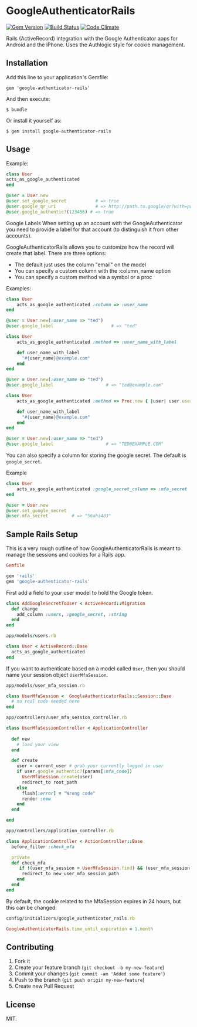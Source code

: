 # GoogleAuthenticatorRails

[![Gem Version](https://badge.fury.io/rb/google-authenticator-rails.png)](http://badge.fury.io/rb/google-authenticator-rails)
[![Build Status](https://secure.travis-ci.org/jaredonline/google-authenticator.png)](http://travis-ci.org/jaredonline/google-authenticator)
[![Code Climate](https://codeclimate.com/repos/52d87827e30ba05abf0010c8/badges/a5a86d94e894763e190a/gpa.png)](https://codeclimate.com/repos/52d87827e30ba05abf0010c8/feed)

Rails (ActiveRecord) integration with the Google Authenticator apps for Android and the iPhone.  Uses the Authlogic style for cookie management.

## Installation

Add this line to your application's Gemfile:

    gem 'google-authenticator-rails'

And then execute:

    $ bundle

Or install it yourself as:

    $ gem install google-authenticator-rails

## Usage

Example:

```ruby
class User
acts_as_google_authenticated
end

@user = User.new
@user.set_google_secret           # => true
@user.google_qr_uri               # => http://path.to.google/qr?with=params
@user.google_authentic?(123456) # => true
```

Google Labels
When setting up an account with the GoogleAuthenticator you need to provide
a label for that account (to distinguish it from other accounts).

GoogleAuthenticatorRails allows you to customize how the record will create
that label.  There are three options:
  - The default just uses the column "email" on the model
  - You can specify a custom column with the :column_name option
  - You can specify a custom method via a symbol or a proc

Examples:

```ruby
class User
	acts_as_google_authenticated :column => :user_name
end

@user = User.new(:user_name => "ted")
@user.google_label                      # => "ted"

class User
	acts_as_google_authenticated :method => :user_name_with_label

	def user_name_with_label
	  "#{user_name}@example.com"
	end
end

@user = User.new(:user_name => "ted")
@user.google_label                    # => "ted@example.com"

class User
	acts_as_google_authenticated :method => Proc.new { |user| user.user_name_with_label.upcase }

	def user_name_with_label
	  "#{user_name}@example.com"
	end
end

@user = User.new(:user_name => "ted")
@user.google_label                    # => "TED@EXAMPLE.COM"
```

You can also specify a column for storing the google secret.  The default is `google_secret`.

Example

```ruby
class User
	acts_as_google_authenticated :google_secret_column => :mfa_secret
end

@user = User.new
@user.set_google_secret
@user.mfa_secret 		 # => "56ahi483"
```

## Sample Rails Setup

This is a very rough outline of how GoogleAuthenticatorRails is meant to manage the sessions and cookies for a Rails app.

```ruby
Gemfile

gem 'rails'
gem 'google-authenticator-rails'
```

First add a field to your user model to hold the Google token.
```ruby
class AddGoogleSecretToUser < ActiveRecord::Migration
  def change
    add_column :users, :google_secret, :string
  end
end
```

```ruby
app/models/users.rb

class User < ActiveRecord::Base
  acts_as_google_authenticated
end
```

If you want to authenticate based on a model called `User`, then you should name your session object `UserMfaSession`.

```ruby
app/models/user_mfa_session.rb

class UserMfaSession <  GoogleAuthenticatorRails::Session::Base
  # no real code needed here
end
```

```ruby
app/controllers/user_mfa_session_controller.rb

class UserMfaSessionController < ApplicationController
  
  def new
    # load your view
  end

  def create
    user = current_user # grab your currently logged in user
    if user.google_authentic?(params[:mfa_code])
      UserMfaSession.create(user)
      redirect_to root_path
    else
      flash[:error] = "Wrong code"
      render :new
    end
  end

end
```

```ruby
app/controllers/application_controller.rb

class ApplicationController < ActionController::Base
  before_filter :check_mfa

  private
  def check_mfa
     if !(user_mfa_session = UserMfaSession.find) && (user_mfa_session ? user_mfa_session.record == current_user : !user_mfa_session)
      redirect_to new_user_mfa_session_path
    end
  end
end
```

By default, the cookie related to the MfaSession expires in 24 hours, but this can be changed:
```ruby
config/initializers/google_authenticator_rails.rb

GoogleAuthenticatorRails.time_until_expiration = 1.month
```


## Contributing

1. Fork it
2. Create your feature branch (`git checkout -b my-new-feature`)
3. Commit your changes (`git commit -am 'Added some feature'`)
4. Push to the branch (`git push origin my-new-feature`)
5. Create new Pull Request

## License

MIT.
